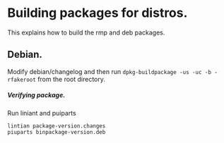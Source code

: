 # Building packages for distros.

This explains how to build the rmp and deb packages.


## Debian.

Modify debian/changelog and then run `dpkg-buildpackage -us -uc -b -rfakeroot` from the root directory.

##### Verifying package.
  
  Run liniant and puiparts

    lintian package-version.changes 
    piuparts binpackage-version.deb

        
